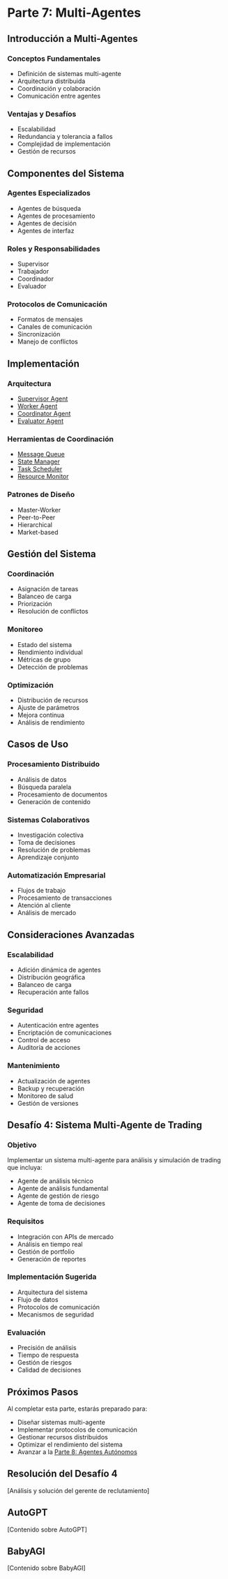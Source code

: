 # Parte 7: Multi-Agentes

## Introducción a Multi-Agentes

### Conceptos Fundamentales
- Definición de sistemas multi-agente
- Arquitectura distribuida
- Coordinación y colaboración
- Comunicación entre agentes

### Ventajas y Desafíos
- Escalabilidad
- Redundancia y tolerancia a fallos
- Complejidad de implementación
- Gestión de recursos

## Componentes del Sistema

### Agentes Especializados
- Agentes de búsqueda
- Agentes de procesamiento
- Agentes de decisión
- Agentes de interfaz

### Roles y Responsabilidades
- Supervisor
- Trabajador
- Coordinador
- Evaluador

### Protocolos de Comunicación
- Formatos de mensajes
- Canales de comunicación
- Sincronización
- Manejo de conflictos

## Implementación

### Arquitectura
- [Supervisor Agent](../../integraciones/langchain/agents/supervisor-agent.md)
- [Worker Agent](../../integraciones/langchain/agents/worker-agent.md)
- [Coordinator Agent](../../integraciones/langchain/agents/coordinator-agent.md)
- [Evaluator Agent](../../integraciones/langchain/agents/evaluator-agent.md)

### Herramientas de Coordinación
- [Message Queue](../../integraciones/langchain/tools/message-queue.md)
- [State Manager](../../integraciones/langchain/tools/state-manager.md)
- [Task Scheduler](../../integraciones/langchain/tools/task-scheduler.md)
- [Resource Monitor](../../integraciones/langchain/tools/resource-monitor.md)

### Patrones de Diseño
- Master-Worker
- Peer-to-Peer
- Hierarchical
- Market-based

## Gestión del Sistema

### Coordinación
- Asignación de tareas
- Balanceo de carga
- Priorización
- Resolución de conflictos

### Monitoreo
- Estado del sistema
- Rendimiento individual
- Métricas de grupo
- Detección de problemas

### Optimización
- Distribución de recursos
- Ajuste de parámetros
- Mejora continua
- Análisis de rendimiento

## Casos de Uso

### Procesamiento Distribuido
- Análisis de datos
- Búsqueda paralela
- Procesamiento de documentos
- Generación de contenido

### Sistemas Colaborativos
- Investigación colectiva
- Toma de decisiones
- Resolución de problemas
- Aprendizaje conjunto

### Automatización Empresarial
- Flujos de trabajo
- Procesamiento de transacciones
- Atención al cliente
- Análisis de mercado

## Consideraciones Avanzadas

### Escalabilidad
- Adición dinámica de agentes
- Distribución geográfica
- Balanceo de carga
- Recuperación ante fallos

### Seguridad
- Autenticación entre agentes
- Encriptación de comunicaciones
- Control de acceso
- Auditoría de acciones

### Mantenimiento
- Actualización de agentes
- Backup y recuperación
- Monitoreo de salud
- Gestión de versiones

## Desafío 4: Sistema Multi-Agente de Trading

### Objetivo
Implementar un sistema multi-agente para análisis y simulación de trading que incluya:
- Agente de análisis técnico
- Agente de análisis fundamental
- Agente de gestión de riesgo
- Agente de toma de decisiones

### Requisitos
- Integración con APIs de mercado
- Análisis en tiempo real
- Gestión de portfolio
- Generación de reportes

### Implementación Sugerida
- Arquitectura del sistema
- Flujo de datos
- Protocolos de comunicación
- Mecanismos de seguridad

### Evaluación
- Precisión de análisis
- Tiempo de respuesta
- Gestión de riesgos
- Calidad de decisiones

## Próximos Pasos

Al completar esta parte, estarás preparado para:
- Diseñar sistemas multi-agente
- Implementar protocolos de comunicación
- Gestionar recursos distribuidos
- Optimizar el rendimiento del sistema
- Avanzar a la [Parte 8: Agentes Autónomos](../parte-8/README.md)

## Resolución del Desafío 4
[Análisis y solución del gerente de reclutamiento]

## AutoGPT
[Contenido sobre AutoGPT]

## BabyAGI
[Contenido sobre BabyAGI] 
